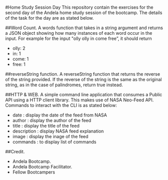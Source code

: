 #Home Study Session Day 
This repository contain the exercises for the second day of the Andela home study session of the bootcamp. The details of the task for the day are as stated below.

##Word Count.
A words function that takes in a string argument and returns a JSON object showing how many instances of each word occur in the input.
For example for the input "olly olly in come free”, it should return 
* olly: 2
* in: 1
* come: 1
* free: 1


##reverseString function.
A reverseString function that returns the reverse of the string provided. If the reverse of the string is the same as the original string, as in the case of palindromes, return true instead.

##HTTP & WEB.
A simple command line application that consumes a Public API using a HTTP client library. This makes use of NASA Neo-Feed API. Commands to interact with the CLI is as stated below:
* date : display the date of the feed from NASA
* author : display the author of the feed
* title : display the title of the feed
* description : display NASA feed explanation
* image : display the inage of the feed
* commands : to display list of commands

##Credit.
* Andela Bootcamp.
* Andela Bootcamp Facilitator.
* Fellow Bootcampers
 